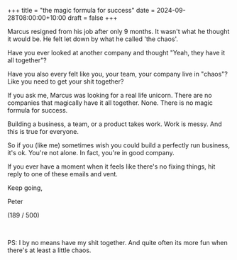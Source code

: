 +++
title = "the magic formula for success"
date = 2024-09-28T08:00:00+10:00
draft = false
+++


Marcus resigned from his job after only 9 months. It wasn't what he thought it would be. He felt let down by what he called 'the chaos'.

Have you ever looked at another company and thought "Yeah, they have it all together"?

Have you also every felt like you, your team, your company live in "chaos"? Like you need to get your shit together?

If you ask me, Marcus was looking for a real life unicorn. There are no companies that magically have it all together. None. There is no magic formula for success.

Building a business, a team, or a product takes work. Work is messy. And this is true for everyone.

So if you (like me) sometimes wish you could build a perfectly run business, it's ok. You're not alone. In fact, you're in good company.

If you ever have a moment when it feels like there's no fixing things, hit reply to one of these emails and vent.

Keep going,

Peter

(189 / 500)

​

PS: I by no means have my shit together. And quite often its more fun when there's at least a little chaos.